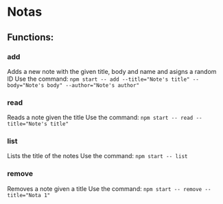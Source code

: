 # Notas

## Functions: 

### add
Adds a new note with the given title, body and name and asigns a random ID 
    Use the command: `npm start -- add --title="Note's title" --body="Note's body" --author="Note's author"`

### read
Reads a note given the title
    Use the command: `npm start -- read --title="Note's title"`

### list
Lists the title of the notes
   Use the command: `npm start -- list`

### remove
Removes a note given a title
    Use the command: `npm start -- remove --title="Nota 1"`

